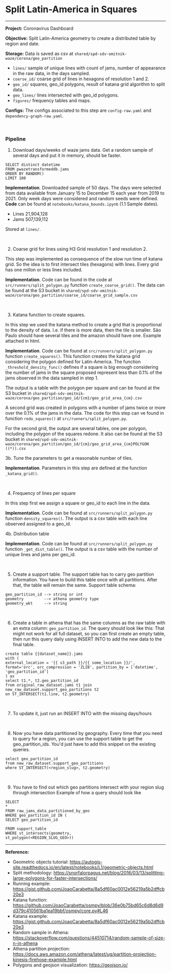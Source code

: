 
# Split Latin-America in Squares


---

**Project:** Coronavirus Dashboard

**Objective:** Split Latin-America geometry to create a distributed table by region and date.


**Storage:** Data is saved as csv  at `shared/spd-sdv-omitnik-waze/corona/geo_partition`

- `lines/` sample of unique lines with count of jams, number of appearance in the raw data, in the days sampled. 
- `coarse_id/` coarse grid of lines in hexagons of resolution 1 and 2. 
- `geo_id/` squares, geo_id polygons, result of katana grid algorithm to split data.
- `geo_lines/` lines intersected with geo_id polygons.
- `figures/` frequency tables and maps. 


**Configs:** The configs associated to this step are `config-raw.yaml` and `dependency-graph-raw.yaml`.


<br> 


### Pipeline


1. Download days/weeks of waze jams data.
Get a random sample of several days and put it in memory, should be faster.

```
SELECT distinct datetime
FROM pwazetransformeddb.jams
ORDER BY RANDOM()
LIMIT 100
```

**Implementation**. Downloaded sample of 50 days. The days were selected from data available from January 15 to December 15 each year from 2019 to 2021. Only week days were considered and random seeds were defined. **Code** can be found at `notebooks/katana_bounds.ipynb` (1.1  Sample dates). 

- Lines 21,904,128
- Jams 507,139,112


Stored at `lines/`. 

<br> 



2. Coarse grid for lines using H3 Grid resolution 1 and resolution 2. 

This step was implemented as consequence of the slow run time of katana grid. So the idea is to first intersect tiles (hexagons) with lines. Every grid has one millon or less lines included. 

**Implementation**. Code can be found in the code at `src/runners/split_polygon.py` function `create_coarse_grid()`. The data can be found at the S3 bucket in `shared/spd-sdv-omitnik-waze/corona/geo_partition/coarse_id/coarse_grid_sample.csv`


<br> 

3. Katana function to create squares.

In this step we used the katana method to create a grid that is proportional to the density of data. I.e. if there is more data, then the tile is smaller. São Paulo should have several tiles and the amazon should have one. Example attached in html.

**Implementation**. Code can be found at `src/runners/split_polygon.py` function `create_squares()`. This function creates the katana grid considering the polygon defined for Latin-America. The function `_threshold_density_func()` defines if a square is big enough considering the number of jams in the square proposed represent less than 0.1% of the jams observed in the data sampled in step 1. 

The output is a table with the polygon per square and can be found at the S3 bucket in `shared/spd-sdv-omitnik-waze/corona/geo_partition/geo_id/{cm}/geo_grid_area_{cm}.csv`

A second grid was created in polygons with a number of jams twice or more over the  0.1% of the jams in the data. The code for this step can ve found in function `redo_squares()` at `src/runners/split_polygon.py`. 

For the second grid, the output are several tables, one per polygon, including the polygon of the squares redone. It also can be found at the S3 bucket in `shared/spd-sdv-omitnik-waze/corona/geo_partition/geo_id/{cm}/geo_grid_area_{cm}POLYGON ((*)).csv`


3b. Tune the parameters to get a reasonable number of tiles. 

**Implementation**. Parameters in this step are defined at the function `_katana_grid()`. 

<br> 

4. Frequency of lines per square

In this step first we assign a square or geo_id to each line in the data.

**Implementation**. Code can be found at `src/runners/split_polygon.py` function `density_squares()`. The output is a csv table with each line observed assigned to a geo_id. 


4b. Distribution table

**Implementation**. Code can be found at `src/runners/split_polygon.py` function `_get_dist_table()`. The output is a csv table with the number of unique lines and jams per geo_id. 




<br> 

5. Create a support table. The support table has to carry geo partition information.
You have to build this table once with all partitions. After that, the table will remain the same. 
Support table schema:

```
geo_partition_id --> string or int
geometry         --> athena geometry type
geometry_wkt     --> string
```

<br> 

6. Create a table in athena that has the same columns as the raw table with an extra column: `geo_partition_id`. The query should look like this:
That might not work for all full dataset, so you can first create an empty table, then run this query daily using INSERT INTO to add the new data to the final table.

```
create table {{dataset_name}}.jams
with (
external_location = '{{ s3_path }}/{{ some_location }}/',
format='orc', orc_compression = 'ZLIB', partition_by = ['datetime', 'geo_partition_id']
) as
select t1.*, t2.geo_partition_id
from original_raw_dataset.jams t1 join new_raw_dataset.support_geo_partitions t2
on ST_INTERSECT(t1.line, t2.geometry)
```

<br> 

7. To update it, just run an INSERT INTO with the missing days/hours

<br> 

8. Now you have data partitioned by geography. Every time that you need to query for a region, you can use the support table to get the geo_partition_ids. You'd just have to add this snippet on the existing queries.

```
select geo_partition_id
from new_raw_dataset.support_geo_partitions
where ST_INTERSECT(<region_slug>, t2.geometry)
```

<br> 

9. You have to find out which geo partitions intersect with your region slug through intersection 
Example of how a query should look like

```
SELECT
*
FROM raw_jams_data_partitioned_by_geo
WHERE geo_partition_id IN (
SELECT geo_partition_id

FROM support_table
WHERE st_intersects(geometry,
st_polygon(<REGION_SLUG_GEO>))
```


----

**Reference:**

- Geometric objects tutorial: https://autogis-site.readthedocs.io/en/latest/notebooks/L1/geometric-objects.html
- Split methodology: https://snorfalorpagus.net/blog/2016/03/13/splitting-large-polygons-for-faster-intersections/
- Running example: https://gist.github.com/JoaoCarabetta/8a5df60ac0012e56219a5b2dffcb20e3
- Katana function: https://github.com/JoaoCarabetta/osmpy/blob/36e0b75bd65c6d8d6d9d379c410561ba1ea19bbf/osmpy/core.py#L46
- Katana example: https://gist.github.com/JoaoCarabetta/8a5df60ac0012e56219a5b2dffcb20e3
- Random sample in Athena: https://stackoverflow.com/questions/44510714/random-sample-of-size-n-in-athena
- Athena partition projection: https://docs.aws.amazon.com/athena/latest/ug/partition-projection-kinesis-firehose-example.html
- Polygons and geojson visualization: https://geojson.io/
